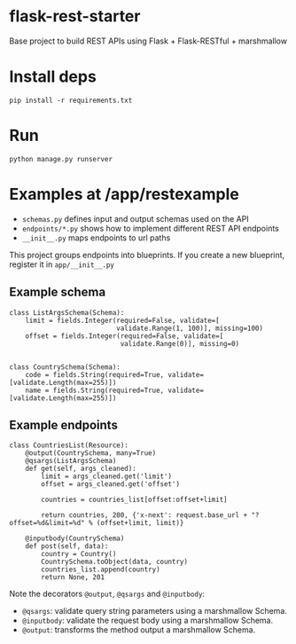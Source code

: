 # flask-rest-starter
Base project to build REST APIs using Flask + Flask-RESTful + marshmallow

# Install deps

    pip install -r requirements.txt
    
# Run

    python manage.py runserver
    
# Examples at /app/restexample

 * `schemas.py` defines input and output schemas used on the API
 * `endpoints/*.py` shows how to implement different REST API endpoints
 * `__init__.py` maps endpoints to url paths
 
 This project groups endpoints into blueprints. If you create a new blueprint, register it in `app/__init__.py`

## Example schema

    class ListArgsSchema(Schema):
        limit = fields.Integer(required=False, validate=[
                               validate.Range(1, 100)], missing=100)
        offset = fields.Integer(required=False, validate=[
                                validate.Range(0)], missing=0)


    class CountrySchema(Schema):
        code = fields.String(required=True, validate=[validate.Length(max=255)])
        name = fields.String(required=True, validate=[validate.Length(max=255)])



## Example endpoints

    class CountriesList(Resource):
        @output(CountrySchema, many=True)
        @qsargs(ListArgsSchema)
        def get(self, args_cleaned):
            limit = args_cleaned.get('limit')
            offset = args_cleaned.get('offset')

            countries = countries_list[offset:offset+limit]

            return countries, 200, {'x-next': request.base_url + "?offset=%d&limit=%d" % (offset+limit, limit)}

        @inputbody(CountrySchema)
        def post(self, data):
            country = Country()
            CountrySchema.toObject(data, country)
            countries_list.append(country)
            return None, 201
            
Note the decorators `@output`, `@qsargs` and `@inputbody`:

 * `@qsargs`: validate query string parameters using a marshmallow Schema.
 * `@inputbody`: validate the request body using a marshmallow Schema.
 * `@output`: transforms the method output a marshmallow Schema.
